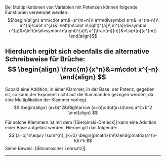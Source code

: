 Bei Multiplikationen von Variablen mit Potenzen können folgende Funktionen verwendet werden:
$$\begin{align}
	a^m\cdot a^n&=a^{m+n}\\
	a^m\divsymbol a^n&=a^{m-n}\\
	m^{a}\cdot n^{a}&=\left(m\cdot n\right)^{a}\\
	m^{a}\divsymbol n^{a}&=\left(m\divsymbol n\right)^{a}\\
	a^{\frac{m}{n}}&=\sqrt[n]{a^{m}}
\end{align}$$

Hierdurch ergibt sich ebenfalls die alternative Schreibweise für Brüche:
$$
\begin{align}
	\frac{m}{x^n}&=m\cdot x^{-n}
\end{align}
$$
---

Sobald eine Addition, in einer Klammer, in der Base, der Potenz, gegeben ist, so kann der Exponent nicht auf die Summanden gezogen werden, da eine Multiplikation der Klammer vorliegt.
$$
\begin{align}
	(a+b)^2&\Rightarrow (a+b)\cdot(a+b)\neq a^2+b^2
\end{align}
$$

Für solche Klammern ist mit dem [[Sierpinski-Dreieck]] kann eine Addition einer Base aufgelöst werden.
Hierbei gilt das folgende:
$$
(a+b)^n\equiv \sum^{n}_{k=0}
	\begin{pmatrix}n\\k\end{pmatrix}a^{n-k}b^k
$$
Siehe Beweis: [[Binomischer Lehrsatz]].

---